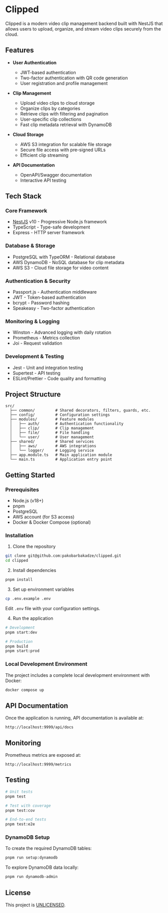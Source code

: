 # Clipped

Clipped is a modern video clip management backend built with NestJS that allows users to upload, organize, and stream video clips securely from the cloud.

## Features

- **User Authentication**
  - JWT-based authentication
  - Two-factor authentication with QR code generation
  - User registration and profile management

- **Clip Management**
  - Upload video clips to cloud storage
  - Organize clips by categories
  - Retrieve clips with filtering and pagination
  - User-specific clip collections
  - Fast clip metadata retrieval with DynamoDB

- **Cloud Storage**
  - AWS S3 integration for scalable file storage
  - Secure file access with pre-signed URLs
  - Efficient clip streaming

- **API Documentation**
  - OpenAPI/Swagger documentation
  - Interactive API testing

## Tech Stack

### Core Framework
- [NestJS](https://nestjs.com/) v10 - Progressive Node.js framework
- TypeScript - Type-safe development
- Express - HTTP server framework

### Database & Storage
- PostgreSQL with TypeORM - Relational database
- AWS DynamoDB - NoSQL database for clip metadata
- AWS S3 - Cloud file storage for video content

### Authentication & Security
- Passport.js - Authentication middleware
- JWT - Token-based authentication
- bcrypt - Password hashing
- Speakeasy - Two-factor authentication

### Monitoring & Logging
- Winston - Advanced logging with daily rotation
- Prometheus - Metrics collection
- Joi - Request validation

### Development & Testing
- Jest - Unit and integration testing
- Supertest - API testing
- ESLint/Prettier - Code quality and formatting

## Project Structure

```
src/
  ├── common/         # Shared decorators, filters, guards, etc.
  ├── config/         # Configuration settings
  ├── modules/        # Feature modules
  │   ├── auth/       # Authentication functionality
  │   ├── clip/       # Clip management
  │   ├── file/       # File handling
  │   └── user/       # User management
  ├── shared/         # Shared services
  │   ├── aws/        # AWS integrations
  │   └── logger/     # Logging service
  ├── app.module.ts   # Main application module
  └── main.ts         # Application entry point
```

## Getting Started

### Prerequisites
- Node.js (v18+)
- pnpm
- PostgreSQL
- AWS account (for S3 access)
- Docker & Docker Compose (optional)

### Installation

1. Clone the repository
```bash
git clone git@github.com:pakobarbakadze/clipped.git
cd clipped
```

2. Install dependencies
```bash
pnpm install
```

3. Set up environment variables
```bash
cp .env.example .env
```
Edit `.env` file with your configuration settings.

4. Run the application
```bash
# Development
pnpm start:dev

# Production
pnpm build
pnpm start:prod
```

### Local Development Environment

The project includes a complete local development environment with Docker:

```bash
docker compose up
```

## API Documentation

Once the application is running, API documentation is available at:
```
http://localhost:9999/api/docs
```

## Monitoring

Prometheus metrics are exposed at:
```
http://localhost:9999/metrics
```

## Testing

```bash
# Unit tests
pnpm test

# Test with coverage
pnpm test:cov

# End-to-end tests
pnpm test:e2e
```

### DynamoDB Setup

To create the required DynamoDB tables:

```bash
pnpm run setup:dynamodb
```

To explore DynamoDB data locally:


```bash
pnpm run dynamodb-admin
```

## License

This project is [UNLICENSED](LICENSE).